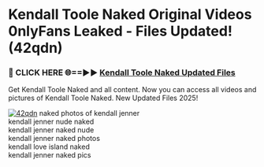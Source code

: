 # Kendall Toole Naked Original Videos 0nlyFans Leaked - Files Updated! (42qdn)

<h3>🔴 CLICK HERE 🌐==►► <a href="https://tinyurl.com/yckcrads" rel="nofollow">Kendall Toole Naked Updated Files</a></h3>

Get Kendall Toole Naked and all content. Now you can access all videos and pictures of Kendall Toole Naked. New Updated Files 2025!

[![42qdn](https://i.imgur.com/hpKpOFt.gif)](https://tinyurl.com/yckcrads)
naked photos of kendall jenner<br>
kendall jenner nude naked<br>
kendall jenner naked nude<br>
kendall jenner naked photos<br>
kendall love island naked<br>
kendall jenner naked pics